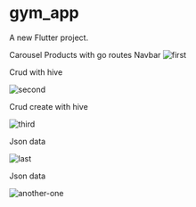 # gym_app

A new Flutter project.


Carousel Products with go routes Navbar
![first](https://user-images.githubusercontent.com/103318648/222363120-465328a6-af72-43bd-a594-8a96e4e0a0ef.PNG)

Crud with hive

![second](https://user-images.githubusercontent.com/103318648/222363171-18782c50-ffea-41fc-83d8-f6d7392fcdd6.PNG)

Crud create with hive

![third](https://user-images.githubusercontent.com/103318648/222363174-cb330405-46e3-40ed-9003-d2905cac5e97.PNG)

Json data 

![last](https://user-images.githubusercontent.com/103318648/222363180-a8ed603a-1c5c-4733-8630-932e7f800a71.PNG)

Json data

![another-one](https://user-images.githubusercontent.com/103318648/222363184-b6f5e2d4-46f0-4751-8012-c73f5e134b80.PNG)

